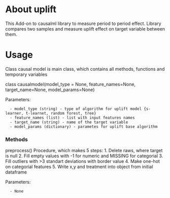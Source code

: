 # About uplift
This Add-on to causalml library to measure period to period effect. Library compares two samples and measure uplift effect on target variable between them.

# Usage
Class causal model is main class, which contains all methods, functions and temporary variables

 class causalmodel(model_type = None, feature_names=None, target_name=None, model_params=None)

Parameters:

      - model_type (string) - type of algorithm for uplift model {s-learner, t-learnet, random forest, tree}      
      - feature_names (list) - list with input features names       
      - target_name (string) - name of the target variable      
      - model_params (dictionary) - parametes for uplift base algorithm
      
      
      
### Methods

preprocess()
Procedure, which makes 5 steps:
          1. Delete raws, where target is null
          2. Fill empty values with -1 for numeric and MISSING for categorial
          3. Fill outliers with >3 standart deviations with border value
          4. Make one-hot  on categorial features
          5. Write x,y and treatment into object from initial dataframe

Parameters:

      - None
      


      
